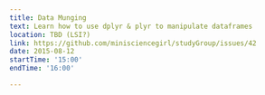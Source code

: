 ```yaml
---
title: Data Munging
text: Learn how to use dplyr & plyr to manipulate dataframes
location: TBD (LSI?)
link: https://github.com/minisciencegirl/studyGroup/issues/42
date: 2015-08-12
startTime: '15:00'
endTime: '16:00'

---
```

